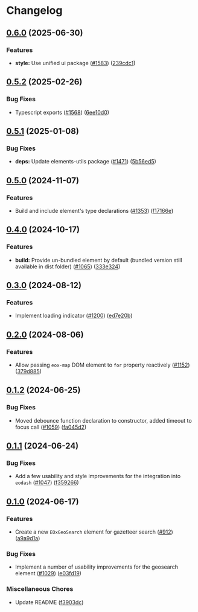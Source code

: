 # Changelog

## [0.6.0](https://github.com/EOX-A/EOxElements/compare/geosearch-v0.5.2...geosearch-v0.6.0) (2025-06-30)


### Features

* **style:** Use unified ui package ([#1583](https://github.com/EOX-A/EOxElements/issues/1583)) ([239cdc1](https://github.com/EOX-A/EOxElements/commit/239cdc12d1e792ad77a52b5e8b8e51586e836141))

## [0.5.2](https://github.com/EOX-A/EOxElements/compare/geosearch-v0.5.1...geosearch-v0.5.2) (2025-02-26)


### Bug Fixes

* Typescript exports ([#1568](https://github.com/EOX-A/EOxElements/issues/1568)) ([6ee10d0](https://github.com/EOX-A/EOxElements/commit/6ee10d0c3898ca1afaeb3c2adc9581b39f897f2c))

## [0.5.1](https://github.com/EOX-A/EOxElements/compare/geosearch-v0.5.0...geosearch-v0.5.1) (2025-01-08)


### Bug Fixes

* **deps:** Update elements-utils package ([#1471](https://github.com/EOX-A/EOxElements/issues/1471)) ([5b56ed5](https://github.com/EOX-A/EOxElements/commit/5b56ed50aeda0f0ad7044d3b26d0bcca568dcce4))

## [0.5.0](https://github.com/EOX-A/EOxElements/compare/geosearch-v0.4.0...geosearch-v0.5.0) (2024-11-07)


### Features

* Build and include element's type declarations ([#1353](https://github.com/EOX-A/EOxElements/issues/1353)) ([f17166e](https://github.com/EOX-A/EOxElements/commit/f17166e292ce546a2ff45433a05248330eb63713))

## [0.4.0](https://github.com/EOX-A/EOxElements/compare/geosearch-v0.3.0...geosearch-v0.4.0) (2024-10-17)


### Features

* **build:** Provide un-bundled element by default (bundled version still available in dist folder) ([#1065](https://github.com/EOX-A/EOxElements/issues/1065)) ([333e324](https://github.com/EOX-A/EOxElements/commit/333e324def0354992fadd4640fc2ee9b72a545b4))

## [0.3.0](https://github.com/EOX-A/EOxElements/compare/geosearch-v0.2.0...geosearch-v0.3.0) (2024-08-12)


### Features

* Implement loading indicator ([#1200](https://github.com/EOX-A/EOxElements/issues/1200)) ([ed7e20b](https://github.com/EOX-A/EOxElements/commit/ed7e20bd76122d0b6ce67d09ce4fca28076f3239))

## [0.2.0](https://github.com/EOX-A/EOxElements/compare/geosearch-v0.1.2...geosearch-v0.2.0) (2024-08-06)


### Features

* Allow passing `eox-map` DOM element to `for` property reactively ([#1152](https://github.com/EOX-A/EOxElements/issues/1152)) ([379d885](https://github.com/EOX-A/EOxElements/commit/379d885ddf14980e6b861172fbd066df36bf152d))

## [0.1.2](https://github.com/EOX-A/EOxElements/compare/geosearch-v0.1.1...geosearch-v0.1.2) (2024-06-25)


### Bug Fixes

* Moved debounce function declaration to constructor, added timeout to focus call ([#1059](https://github.com/EOX-A/EOxElements/issues/1059)) ([fa045d2](https://github.com/EOX-A/EOxElements/commit/fa045d23f01b4001ee7da9cd2ff173dbae17b6ca))

## [0.1.1](https://github.com/EOX-A/EOxElements/compare/geosearch-v0.1.0...geosearch-v0.1.1) (2024-06-24)


### Bug Fixes

* Add a few usability and style improvements for the integration into `eodash` ([#1047](https://github.com/EOX-A/EOxElements/issues/1047)) ([f359266](https://github.com/EOX-A/EOxElements/commit/f35926606dcc84c34d1de84ac1291c98f304dd14))

## [0.1.0](https://github.com/EOX-A/EOxElements/compare/geosearch-v0.1.0...geosearch-v0.1.0) (2024-06-17)


### Features

* Create a new `EOxGeoSearch` element for gazetteer search ([#912](https://github.com/EOX-A/EOxElements/issues/912)) ([a9a9d1a](https://github.com/EOX-A/EOxElements/commit/a9a9d1aa8fb46a8cefa22cf8067af022146291b5))


### Bug Fixes

* Implement a number of usability improvements for the geosearch element ([#1029](https://github.com/EOX-A/EOxElements/issues/1029)) ([e03fd19](https://github.com/EOX-A/EOxElements/commit/e03fd1971545c1f5ff9441d11cb0b58943842e6f))


### Miscellaneous Chores

* Update README ([f3903dc](https://github.com/EOX-A/EOxElements/commit/f3903dc51f0f3f0baf934e895caf8153860258a7))
